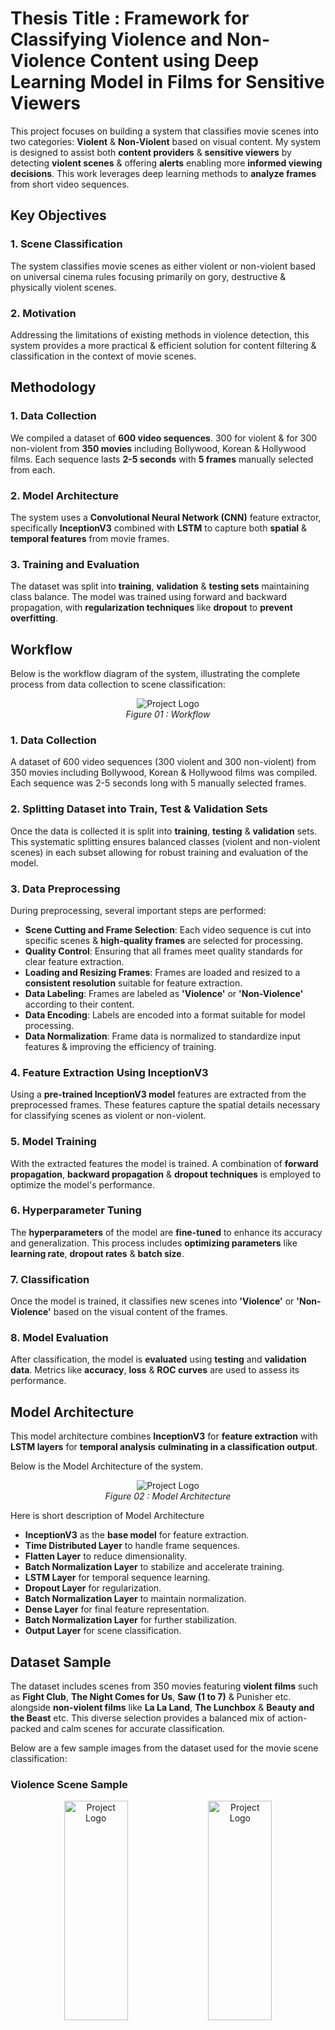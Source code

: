 <!-- @format -->

# Thesis Title : Framework for Classifying Violence and Non-Violence Content using Deep Learning Model in Films for Sensitive Viewers

This project focuses on building a system that classifies movie scenes into two categories: **Violent** & **Non-Violent** based on visual content. My system is designed to assist both **content providers** & **sensitive viewers** by detecting **violent scenes** & offering **alerts** enabling more **informed viewing decisions**. This work leverages deep learning methods to **analyze frames** from short video sequences.

## Key Objectives

### 1. Scene Classification

The system classifies movie scenes as either violent or non-violent based on universal cinema rules focusing primarily on gory, destructive & physically violent scenes.

### 2. Motivation

Addressing the limitations of existing methods in violence detection, this system provides a more practical & efficient solution for content filtering & classification in the context of movie scenes.

## Methodology

### 1. Data Collection

We compiled a dataset of **600 video sequences**. 300 for violent & for 300 non-violent from **350 movies** including Bollywood, Korean & Hollywood films. Each sequence lasts **2-5 seconds** with **5 frames** manually selected from each.

### 2. Model Architecture

The system uses a **Convolutional Neural Network (CNN)** feature extractor, specifically **InceptionV3** combined with **LSTM** to capture both **spatial** & **temporal features** from movie frames.

### 3. Training and Evaluation

The dataset was split into **training**, **validation** & **testing sets** maintaining class balance. The model was trained using forward and backward propagation, with **regularization techniques** like **dropout** to **prevent overfitting**.

## Workflow

Below is the workflow diagram of the system, illustrating the complete process from data collection to scene classification:

<div align="center">

![Project Logo](Diagrams/Workflow.png)
<br>
<em>Figure 01 : Workflow</em>

</div>

### 1. Data Collection

A dataset of 600 video sequences (300 violent and 300 non-violent) from 350 movies including Bollywood, Korean & Hollywood films was compiled. Each sequence was 2-5 seconds long with 5 manually selected frames.

### 2. Splitting Dataset into Train, Test & Validation Sets

Once the data is collected it is split into **training**, **testing** & **validation** sets. This systematic splitting ensures balanced classes (violent and non-violent scenes) in each subset allowing for robust training and evaluation of the model.

### 3. Data Preprocessing

During preprocessing, several important steps are performed:

- **Scene Cutting and Frame Selection**: Each video sequence is cut into specific scenes & **high-quality frames** are selected for processing.
- **Quality Control**: Ensuring that all frames meet quality standards for clear feature extraction.
- **Loading and Resizing Frames**: Frames are loaded and resized to a **consistent resolution** suitable for feature extraction.
- **Data Labeling**: Frames are labeled as **'Violence'** or **'Non-Violence'** according to their content.
- **Data Encoding**: Labels are encoded into a format suitable for model processing.
- **Data Normalization**: Frame data is normalized to standardize input features & improving the efficiency of training.

### 4. Feature Extraction Using InceptionV3

Using a **pre-trained InceptionV3 model** features are extracted from the preprocessed frames. These features capture the spatial details necessary for classifying scenes as violent or non-violent.

### 5. Model Training

With the extracted features the model is trained. A combination of **forward propagation**, **backward propagation** & **dropout techniques** is employed to optimize the model's performance.

### 6. Hyperparameter Tuning

The **hyperparameters** of the model are **fine-tuned** to enhance its accuracy and generalization. This process includes **optimizing parameters** like **learning rate**, **dropout rates** & **batch size**.

### 7. Classification

Once the model is trained, it classifies new scenes into **'Violence'** or **'Non-Violence'** based on the visual content of the frames.

### 8. Model Evaluation

After classification, the model is **evaluated** using **testing** and **validation data**. Metrics like **accuracy**, **loss** & **ROC curves** are used to assess its performance.

## Model Architecture

This model architecture combines **InceptionV3** for **feature extraction** with **LSTM layers** for **temporal analysis** **culminating in a classification output**.

Below is the Model Architecture of the system.

<div align="center">

![Project Logo](Diagrams/Model-Architecture.png)
<br>
<em>Figure 02 : Model Architecture</em>

</div>

Here is short description of Model Architecture

- **InceptionV3** as the **base model** for feature extraction.
- **Time Distributed Layer** to handle frame sequences.
- **Flatten Layer** to reduce dimensionality.
- **Batch Normalization Layer** to stabilize and accelerate training.
- **LSTM Layer** for temporal sequence learning.
- **Dropout Layer** for regularization.
- **Batch Normalization Layer** to maintain normalization.
- **Dense Layer** for final feature representation.
- **Batch Normalization Layer** for further stabilization.
- **Output Layer** for scene classification.

## Dataset Sample

The dataset includes scenes from 350 movies featuring **violent films** such as **Fight Club**, **The Night Comes for Us**, **Saw (1 to 7)** & Punisher etc. alongside **non-violent films** like **La La Land**, **The Lunchbox** & **Beauty and the Beast** etc. This diverse selection provides a balanced mix of action-packed and calm scenes for accurate classification.

Below are a few sample images from the dataset used for the movie scene classification:

### Violence Scene Sample

<div align="center">

  <img src="Diagrams/Violence_Sample1.jpg" alt="Project Logo" width=45% height=30%/>
  <img src="Diagrams/Violence_Sample02.jpg" alt="Project Logo" width=45% height=30%/>
  <img src="Diagrams/Violence_Sample1.jpg" alt="Project Logo" width=45%>
  <img src="Diagrams/Violence_Sample02.jpg" alt="Project Logo" width=45%>
  <br>
  <em>Figure 03 : Violence Scenes</em>
</div>

### Non Violence Scene Sample

<div align="center">

  <img src="Diagrams/NonVio_1.jpg" alt="Project Logo" width=45% height=30%/>
  <img src="Diagrams/NonVio_02.jpg" alt="Project Logo" width=45% height=30%/>
  <img src="Diagrams/NonVio_1.jpg" alt="Project Logo" width=45%>
  <img src="Diagrams/NonVio_02.jpg" alt="Project Logo" width=45%>
  <br>
  <em>Figure 04 : Non Violence Scenes</em>
</div>

## Result

### Violence Scene Classification Result with Alert Message

In below showing the results generated by the system

<div align="center">
  <img src="Diagrams/Violence-Result0.png " alt="Project Logo" width=45% height=30%/>
  <img src="Diagrams/Violence-Result01.png" alt="Project Logo" width=45% height=30%/>
  <img src="Diagrams/Violence-Result0.png " alt="Project Logo" width=45%>
  <img src="Diagrams/Violence-Result01.png" alt="Project Logo" width=45%>
  <br>
  <em>Figure 05 : Violence Result</em>
</div>

### Non Violence Scene Classification Result with Note

In below showing the results generated by the system

<div align="center">
  <img src="Diagrams/Non-Violence-Result01.png " alt="Project Logo" width=45% height=30%/>
  <img src="Diagrams/Non-Violence-Result02.png" alt="Project Logo" width=45% height=30%/>
  <img src="Diagrams/Non-Violence-Result01.png " alt="Project Logo" width=45%>
  <img src="Diagrams/Non-Violence-Result02.png" alt="Project Logo" width=45%/>
  <br>
  <em>Figure 06 : Non-Violence Result</em>
</div>

## Applications

The system has multiple real-world applications, such as:

1.  **Content Filtering :** Platforms like **Amazon Prime**, **Netflix** or **Picurify** can implement this system to filter violent content for sensitive viewers.

2.  **Movie Recommendations :** Services like **Movie Lens** can use the system to recommend appropriate content for viewers based on their sensitivity to violent scenes.

## Challenges

1.  **Data Collection:** Obtaining movies and scenes with violent content required extensive manual effort.

2.  **Motion Handling :** The system currently has limitations in handling fast-paced scenes with rapid movements.

## Contributions

This project presents a novel approach to scene classification offering a unique blend of **CNN** & **LSTM** for movie scene analysis. It contributes toward making content viewing safer and more informed particularly for viewers sensitive to violent content.
This project presents a novel approach to scene classification offering a unique blend of **CNN** & **LSTM** for movie scene analysis. It contributes toward making content viewing safer and more informed particularly for viewers sensitive to violent content.
